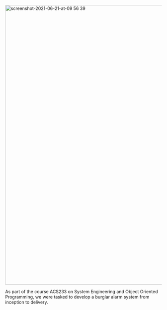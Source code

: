 <img width="900" alt="screenshot-2021-06-21-at-09 56 39" src="https://github.com/sebzuddas/ACS233/assets/62427628/7f0a4163-dca2-4596-b9f0-0986a7a85550">

As part of the course ACS233 on System Engineering and Object Oriented Programming, we were tasked to develop a burglar alarm system from inception to delivery. 

